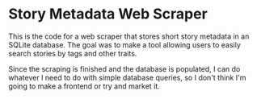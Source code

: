 # Story Metadata Web Scraper

This is the code for a web scraper that stores short story metadata in an SQLite database. The goal was to make a tool allowing users to easily search stories by tags and other traits.

Since the scraping is finished and the database is populated, I can do whatever I need to do with simple database queries, so I don't think I'm going to make a frontend or try and market it.